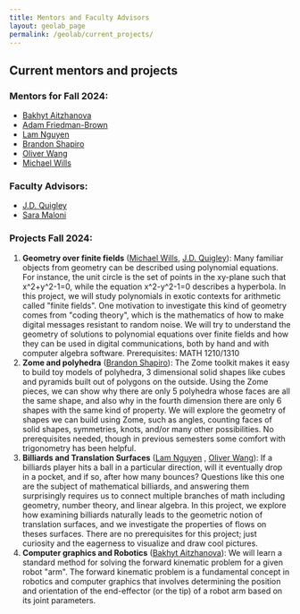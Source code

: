 ```yaml
---
title: Mentors and Faculty Advisors
layout: geolab_page
permalink: /geolab/current_projects/
---
```


<h2 class="mb-3">Current mentors and projects</h2>

### Mentors for Fall 2024:

- [Bakhyt Aitzhanova](https://math.virginia.edu/people/axh7cj/)
- [Adam Friedman-Brown](https://math.virginia.edu/people/asm4pr/)
- [Lam Nguyen](https://math.virginia.edu/people/qsg2kv/) 
- [Brandon Shapiro](https://math.virginia.edu/people/pfy7cf/)
- [Oliver Wang](https://math.virginia.edu/people/dfh3fs/)
- [Michael Wills](https://sites.google.com/view/michael-wills/)

### Faculty Advisors:
- [J.D. Quigley](https://quigleyjd.github.io/)
- [Sara Maloni](https://sites.google.com/view/sara-maloni)

### Projects Fall 2024:
1. **Geometry over finite fields** ([Michael Wills](https://sites.google.com/view/michael-wills/), [J.D. Quigley](https://quigleyjd.github.io/)): Many familiar objects from geometry can be described using polynomial equations. For instance, the unit circle is the set of points in the xy-plane such that x^2+y^2-1=0, while the equation x^2-y^2-1=0 describes a hyperbola. In this project, we will study polynomials in exotic contexts for arithmetic called "finite fields". One motivation to investigate this kind of geometry comes from "coding theory", which is the mathematics of how to make digital messages resistant to random noise. We will try to understand the geometry of solutions to polynomial equations over finite fields and how they can be used in digital communications, both by hand and with computer algebra software. Prerequisites: MATH 1210/1310
2. **Zome and polyhedra** ([Brandon Shapiro](https://math.virginia.edu/people/pfy7cf/)): The Zome toolkit makes it easy to build toy models of polyhedra, 3 dimensional solid shapes like cubes and pyramids built out of polygons on the outside. Using the Zome pieces, we can show why there are only 5 polyhedra whose faces are all the same shape, and also why in the fourth dimension there are only 6 shapes with the same kind of property. We will explore the geometry of shapes we can build using Zome, such as angles, counting faces of solid shapes, symmetries, knots, and/or many other possibilities. No prerequisites needed, though in previous semesters some comfort with trigonometry has been helpful.
3. **Billiards and Translation Surfaces** ([Lam Nguyen](https://math.virginia.edu/people/qsg2kv/) , [Oliver Wang](https://math.virginia.edu/people/dfh3fs/)): If a billiards player hits a ball in a particular direction, will it eventually drop in a pocket, and if so, after how many bounces? Questions like this one are the subject of mathematical billiards, and answering them surprisingly requires us to connect multiple branches of math including geometry, number theory, and linear algebra. In this project, we explore how examining billiards naturally leads to the geometric notion of translation surfaces, and we investigate the properties of flows on theses surfaces. There are no prerequisites for this project; just curiosity and the eagerness to visualize and draw cool pictures.
4. **Computer graphics and Robotics** ([Bakhyt Aitzhanova](https://math.virginia.edu/people/axh7cj/)): We will learn a standard method for solving the forward kinematic problem for a given robot "arm". The forward kinematic problem is a fundamental concept in robotics and computer graphics that involves determining the position and orientation of the end-effector (or the tip) of a robot arm based on its joint parameters.
